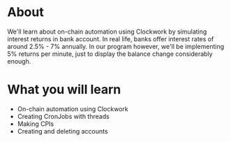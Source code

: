# About

We'll learn about on-chain automation using Clockwork by simulating interest returns in bank account. In real life, banks offer interest rates of around 2.5% - 7% annually. In our program however, we'll be implementing 5% returns per minute, just to display the balance change considerably enough.

# What you will learn
- On-chain automation using Clockwork
- Creating CronJobs with threads
- Making CPIs
- Creating and deleting accounts